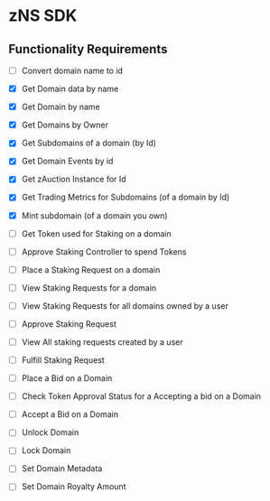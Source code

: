 # zNS SDK

## Functionality Requirements

- [ ] Convert domain name to id
- [x] Get Domain data by name
- [x] Get Domain by name 
- [x] Get Domains by Owner
- [x] Get Subdomains of a domain (by Id)
- [x] Get Domain Events by id
- [x] Get zAuction Instance for Id
- [x] Get Trading Metrics for Subdomains (of a domain by Id)
- [x] Mint subdomain (of a domain you own)
- [ ] Get Token used for Staking on a domain
- [ ] Approve Staking Controller to spend Tokens
- [ ] Place a Staking Request on a domain
- [ ] View Staking Requests for a domain
- [ ] View Staking Requests for all domains owned by a user
- [ ] Approve Staking Request
- [ ] View All staking requests created by a user
- [ ] Fulfill Staking Request
- [ ] Place a Bid on a Domain
- [ ] Check Token Approval Status for a Accepting a bid on a Domain
- [ ] Accept a Bid on a Domain
- [ ] Unlock Domain
- [ ] Lock Domain
- [ ] Set Domain Metadata
- [ ] Set Domain Royalty Amount

